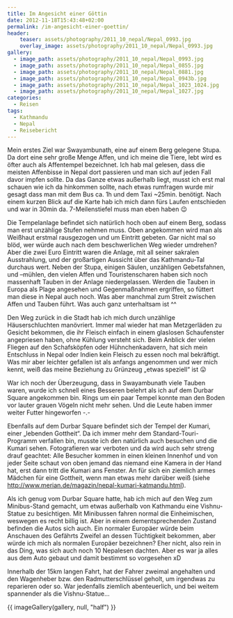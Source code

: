 ```yaml
---
title: Im Angesicht einer Göttin
date: 2012-11-18T15:43:48+02:00
permalink: /im-angesicht-einer-goettin/
header:
    teaser: assets/photography/2011_10_nepal/Nepal_0993.jpg
    overlay_image: assets/photography/2011_10_nepal/Nepal_0993.jpg
gallery:
  - image_path: assets/photography/2011_10_nepal/Nepal_0993.jpg
  - image_path: assets/photography/2011_10_nepal/Nepal_0855.jpg
  - image_path: assets/photography/2011_10_nepal/Nepal_0881.jpg
  - image_path: assets/photography/2011_10_nepal/Nepal_0943b.jpg
  - image_path: assets/photography/2011_10_nepal/Nepal_1023_1024.jpg
  - image_path: assets/photography/2011_10_nepal/Nepal_1027.jpg
categories:
  - Reisen
tags:
  - Kathmandu
  - Nepal
  - Reisebericht
---
```


Mein erstes Ziel war Swayambunath, eine auf einem Berg gelegene Stupa. Da dort eine sehr große Menge Affen, 
und ich meine die Tiere, lebt wird es öfter auch als Affentempel bezeichnet. 
Ich hab mal gelesen, dass die meisten Affenbisse in Nepal dort passieren und man sich auf jeden Fall davor impfen sollte. 
Da das Ganze etwas außerhalb liegt, musst ich erst mal schauen wie ich da hinkommen sollte, 
nach etwas rumfragen wurde mir gesagt dass man mit dem Bus ca. 1h und dem Taxi ~25min. benötigt. 
Nach einem kurzen Blick auf die Karte hab ich mich dann fürs Laufen entschieden und war in 30min da. 
7-Meilenstiefel muss man eben haben 😉  

Die Tempelanlage befindet sich natürlich hoch oben auf einem Berg, sodass man erst unzählige Stufen nehmen muss. 
Oben angekommen wird man als Weißhaut erstmal rausgezogen und um Eintritt gebeten. 
Gar nicht mal so blöd, wer würde auch nach dem beschwerlichen Weg wieder umdrehen? 
Aber die zwei Euro Eintritt waren die Anlage, mit all seiner sakralen Ausstrahlung, 
und der großartigen Aussicht über das Kathmandu-Tal durchaus wert. Neben der Stupa, einigen Säulen, 
unzähligen Gebetsfahnen, und –mühlen, den vielen Affen und Touristenscharen haben sich noch massenhaft Tauben in der Anlage niedergelassen. 
Werden die Tauben in Europa als Plage angesehen und Gegenmaßnahmen ergriffen, so füttert man diese in Nepal auch noch. 
Was aber manchmal zum Streit zwischen Affen und Tauben führt. Was auch ganz unterhaltsam ist ^^

Den Weg zurück in die Stadt hab ich mich durch unzählige Häuserschluchten manövriert. 
Immer mal wieder hat man Metzgerläden zu Gesicht bekommen, die ihr Fleisch einfach in einem glaslosen Schaufenster angepriesen haben, 
ohne Kühlung versteht sich. Beim Anblick der vielen Fliegen auf den Schafsköpfen oder Hühnchenkadavern, 
hat sich mein Entschluss in Nepal oder Indien kein Fleisch zu essen noch mal bekräftigt. 
Was mir aber leichter gefallen ist als anfangs angenommen und wer mich kennt, 
weiß das meine Beziehung zu Grünzeug „etwas speziell“ ist 😛

War ich noch der Überzeugung, dass in Swayambunath viele Tauben waren, 
wurde ich schnell eines Besseren belehrt als ich auf dem Durbar Square angekommen bin. 
Rings um ein paar Tempel konnte man den Boden vor lauter grauen Vögeln nicht mehr sehen. 
Und die Leute haben immer weiter Futter hingeworfen -.-

Ebenfalls auf dem Durbar Square befindet sich der Tempel der Kumari, einer „lebenden Gottheit“. 
Da ich immer mehr dem Standard-Touri-Programm verfallen bin, musste ich den natürlich auch besuchen und die Kumari sehen. 
Fotografieren war verboten und da wird auch sehr streng drauf geachtet: 
Alle Besucher kommen in einen kleinen Innenhof und von jeder Seite schaut von oben jemand das niemand eine Kamera in der Hand hat, 
erst dann tritt die Kumari ans Fenster. An für sich ein ziemlich armes Mädchen für eine Gottheit, 
wenn man etwas mehr darüber weiß (siehe <http://www.merian.de/magazin/nepal-kumari-katmandu.html>).

Als ich genug vom Durbar Square hatte, hab ich mich auf den Weg zum Minibus-Stand gemacht, 
um etwas außerhalb von Kathmandu eine Vishnu-Statue zu besichtigen. 
Mit Minibussen fahren normal die Einheimischen, weswegen es recht billig ist. 
Aber in einem dementsprechenden Zustand befinden die Autos sich auch. 
Ein normaler Europäer würde beim Anschauen des Gefährts Zweifel an dessen Tüchtigkeit bekommen, 
aber würde ich mich als normalen Europäer bezeichnen? Eher nicht, also rein in das Ding, was sich auch noch 10 Nepalesen dachten. 
Aber es war ja alles aus dem Auto gebaut und damit bestimmt so vorgesehen xD

Innerhalb der 15km langen Fahrt, hat der Fahrer zweimal angehalten und den Wagenheber bzw. den Radmutterschlüssel geholt, 
um irgendwas zu reparieren oder so. War jedenfalls ziemlich abenteuerlich, und bei weitem spannender als die Vishnu-Statue…

{{ imageGallery(gallery, null, "half") }}